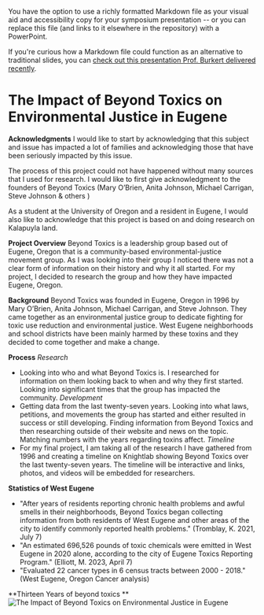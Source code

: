 You have the option to use a richly formatted Markdown file as your visual aid and accessibility copy for your symposium presentation -- or you can replace this file (and links to it elsewhere in the repository) with a PowerPoint. 

If you're curious how a Markdown file could function as an alternative to traditional slides, you can [check out this presentation Prof. Burkert delivered recently](https://github.com/mattieburkert/asecs23/blob/main/ASECS-2023-Burkert.md).

# The Impact of Beyond Toxics on Environmental Justice in Eugene

**Acknowledgments**
I would like to start by acknowledging that this subject and issue has impacted a lot of families and acknowledging those that have been seriously impacted by this issue.

The process of this project could not have happened without many sources that I used for research. I would like to first give acknowledgment to the founders of Beyond Toxics (Mary O’Brien, Anita Johnson, Michael Carrigan, Steve Johnson & others ) 

As a student at the University of Oregon and a resident in Eugene, I would also like to acknowledge that this project is based on and doing research on Kalapuyla land.

**Project Overview**
Beyond Toxics is a leadership group based out of Eugene, Oregon that is a community-based environmental-justice movement group. As I was looking into their group I noticed there was not a clear form of information on their history and why it all started. For my project, I decided to research the group and how they have impacted Eugene, Oregon. 

**Background**
Beyond Toxics was founded in Eugene, Oregon in 1996 by Mary O’Brien, Anita Johnson, Michael Carrigan, and Steve Johnson. They came together as an environmental justice group to dedicate fighting for toxic use reduction and environmental justice. West Eugene neighborhoods and school districts have been mainly harmed by these toxins and they decided to come together and make a change. 

**Process**
*Research*
- Looking into who and what Beyond Toxics is. I researched for information on them looking back to when and why they first started. Looking into significant times that the group has impacted the community. 
*Development*
- Getting data from the last twenty-seven years. Looking into what laws, petitions, and movements the group has started and either resulted in success or still developing. Finding information from Beyond Toxics and then researching outside of their website and news on the topic. Matching numbers with the years regarding toxins affect. 
*Timeline*
- For my final project, I am taking all of the research I have gathered from 1996 and creating a timeline on Knightlab showing Beyond Toxics over the last twenty-seven years. The timeline will be interactive and links, photos, and videos will be embedded for researchers. 

**Statistics of West Eugene**
- "After years of residents reporting chronic health problems and awful smells in their neighborhoods, Beyond Toxics began collecting information from both residents of West Eugene and other areas of the city to identify commonly reported health problems."
(Tromblay, K. 2021, July 7)
- "An estimated 696,526 pounds of toxic chemicals were emitted in West Eugene in 2020 alone, according to the city of Eugene Toxics Reporting Program."
(Elliott, M. 2023, April 7)
- "Evaluated 22 cancer types in 6 census tracts between 2000 - 2018."
(West Eugene, Oregon Cancer analysis)

**Thirteen Years of beyond toxics **
![The Impact of Beyond Toxics on Environmental Justice in Eugene](https://github.com/eng470-s23/jamieoconnell/assets/129902759/7ed1771a-6369-4adf-9832-037da8991eac)
